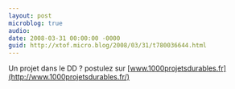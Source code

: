 ```yaml
---
layout: post
microblog: true
audio: 
date: 2008-03-31 00:00:00 -0000
guid: http://xtof.micro.blog/2008/03/31/t780036644.html
---
```

Un projet dans le DD ? postulez sur [www.1000projetsdurables.fr](http://www.1000projetsdurables.fr/)
